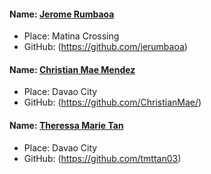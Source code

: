 #### Name: [Jerome Rumbaoa](https://github.com/jerumbaoa)
- Place: Matina Crossing
- GitHub: (https://github.com/jerumbaoa)

#### Name: [Christian Mae Mendez](https://github.com/ChristianMae/)
- Place: Davao City
- GitHub: (https://github.com/ChristianMae/)

#### Name: [Theressa Marie Tan](https://github.com/tmttan03)
- Place: Davao City
- GitHub: (https://github.com/tmttan03)
